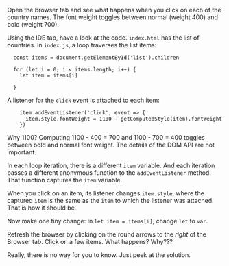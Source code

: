 Open the browser tab and see what happens when you click on each of the country names. The font weight toggles between normal (weight 400) and bold (weight 700).

Using the IDE tab, have a look at the code. `index.html` has the list of countries. In `index.js`, a loop traverses the list items:

```
  const items = document.getElementById('list').children
  
  for (let i = 0; i < items.length; i++) {
    let item = items[i]

  }

```

A listener for the `click` event is attached to each item:


```
    item.addEventListener('click', event => {
      item.style.fontWeight = 1100 - getComputedStyle(item).fontWeight
    })
```

Why 1100? Computing 1100 - 400 = 700 and 1100 - 700 = 400 toggles between bold and normal font weight. The details of the DOM API are not important.

In each loop iteration, there is a different `item` variable. And each iteration passes a different anonymous function to the `addEventListener` method. That function captures the `item` variable. 

When you click on an item, its listener changes `item.style`, where the captured `item` is the same as the `item` to which the listener was attached. That is how it should be.

Now make one tiny change: In `let item = items[i]`, change `let` to `var`. 

Refresh the browser by clicking on the round arrows to the *right* of the Browser tab. Click on a few items. What happens? Why???

Really, there is no way for you to know. Just peek at the solution.

